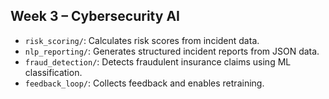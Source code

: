 ## Week 3 – Cybersecurity AI


- `risk_scoring/`: Calculates risk scores from incident data.
- `nlp_reporting/`: Generates structured incident reports from JSON data.
- `fraud_detection/`: Detects fraudulent insurance claims using ML classification.
- `feedback_loop/`: Collects feedback and enables retraining.

